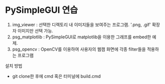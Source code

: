 # PySimpleGUI 연습
1. img_viewer : 선택한 디렉토리 내 이미지들을 보여주는 프로그램. '.png, .gif' 확장자 이미지만 선택 가능.
2. psg_matplotlib : PySimpleGUI로 matplotlib을 이용한 그래프를 embed한 예제.
3. psg_opencv : OpenCV를 이용하여 사용자의 웹캠 화면에 각종 filter들을 적용하는 프로그램

설치 방법
- git clone한 후에 cmd 혹은 터미널에 build.cmd 
